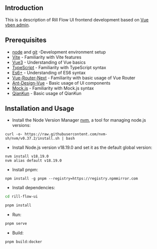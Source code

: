 ## Introduction

This is a description of Rill Flow UI frontend development based on [Vue vben admin](https://github.com/vbenjs/vue-vben-admin).

## Prerequisites

- [node](http://nodejs.org/) and [git](https://git-scm.com/) -Development environment setup
- [Vite](https://vitejs.dev/) - Familiarity with Vite features
- [Vue3](https://v3.vuejs.org/) - Understanding of Vue basics
- [TypeScript](https://www.typescriptlang.org/) - Familiarity with TypeScript syntax
- [Es6+](http://es6.ruanyifeng.com/) - Understanding of ES6 syntax
- [Vue-Router-Next](https://next.router.vuejs.org/) - Familiarity with basic usage of Vue Router
- [Ant-Design-Vue](https://2x.antdv.com/docs/vue/introduce-cn/) - Basic usage of UI components
- [Mock.js](https://github.com/nuysoft/Mock) - Familiarity with Mock.js syntax
- [QianKun](https://qiankun.umijs.org/zh/guide) - Basic usage of QianKun


## Installation and Usage
- Install the Node Version Manager [nvm](https://github.com/nvm-sh/nvm), a tool for managing node.js versions:

```shell
curl -o- https://raw.githubusercontent.com/nvm-sh/nvm/v0.37.2/install.sh | bash
```

- Install Node.js version v18.19.0 and set it as the default global version:

```shell
nvm install v18.19.0
nvm alias default v18.19.0
```

- Install pnpm:

```shell
npm install -g pnpm --registry=https://registry.npmmirror.com
```

- Install dependencies:
```bash
cd rill-flow-ui

pnpm install

```

- Run:

```bash
pnpm serve
```

- Build:

```bash
pnpm build:docker
```
